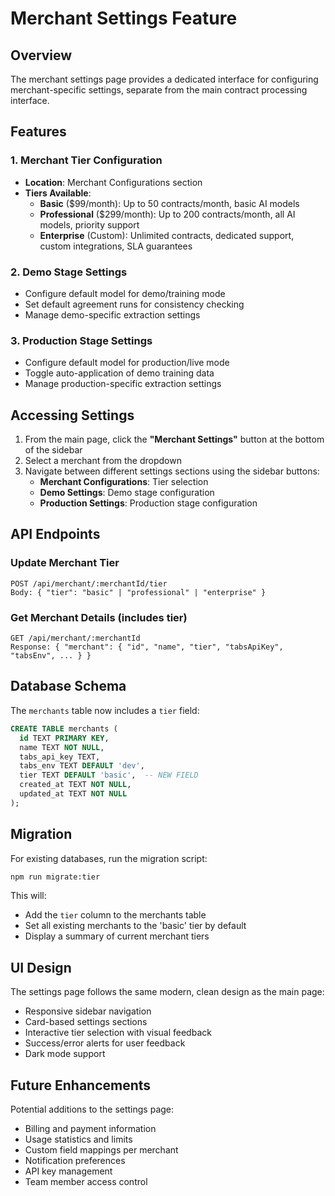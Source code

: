# Merchant Settings Feature

## Overview
The merchant settings page provides a dedicated interface for configuring merchant-specific settings, separate from the main contract processing interface.

## Features

### 1. Merchant Tier Configuration
- **Location**: Merchant Configurations section
- **Tiers Available**:
  - **Basic** ($99/month): Up to 50 contracts/month, basic AI models
  - **Professional** ($299/month): Up to 200 contracts/month, all AI models, priority support
  - **Enterprise** (Custom): Unlimited contracts, dedicated support, custom integrations, SLA guarantees

### 2. Demo Stage Settings
- Configure default model for demo/training mode
- Set default agreement runs for consistency checking
- Manage demo-specific extraction settings

### 3. Production Stage Settings
- Configure default model for production/live mode
- Toggle auto-application of demo training data
- Manage production-specific extraction settings

## Accessing Settings

1. From the main page, click the **"Merchant Settings"** button at the bottom of the sidebar
2. Select a merchant from the dropdown
3. Navigate between different settings sections using the sidebar buttons:
   - **Merchant Configurations**: Tier selection
   - **Demo Settings**: Demo stage configuration
   - **Production Settings**: Production stage configuration

## API Endpoints

### Update Merchant Tier
```
POST /api/merchant/:merchantId/tier
Body: { "tier": "basic" | "professional" | "enterprise" }
```

### Get Merchant Details (includes tier)
```
GET /api/merchant/:merchantId
Response: { "merchant": { "id", "name", "tier", "tabsApiKey", "tabsEnv", ... } }
```

## Database Schema

The `merchants` table now includes a `tier` field:
```sql
CREATE TABLE merchants (
  id TEXT PRIMARY KEY,
  name TEXT NOT NULL,
  tabs_api_key TEXT,
  tabs_env TEXT DEFAULT 'dev',
  tier TEXT DEFAULT 'basic',  -- NEW FIELD
  created_at TEXT NOT NULL,
  updated_at TEXT NOT NULL
);
```

## Migration

For existing databases, run the migration script:
```bash
npm run migrate:tier
```

This will:
- Add the `tier` column to the merchants table
- Set all existing merchants to the 'basic' tier by default
- Display a summary of current merchant tiers

## UI Design

The settings page follows the same modern, clean design as the main page:
- Responsive sidebar navigation
- Card-based settings sections
- Interactive tier selection with visual feedback
- Success/error alerts for user feedback
- Dark mode support

## Future Enhancements

Potential additions to the settings page:
- Billing and payment information
- Usage statistics and limits
- Custom field mappings per merchant
- Notification preferences
- API key management
- Team member access control




